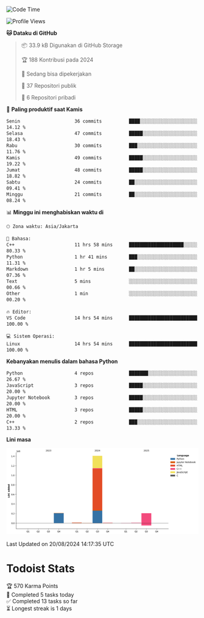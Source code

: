 <!--START_SECTION:waka-->
![Code Time](http://img.shields.io/badge/Code%20Time-19%20hrs%205%20mins-blue)

![Profile Views](http://img.shields.io/badge/Profil%20dilihat-659-blue)

**🐱 Dataku di GitHub** 

> 📦 33.9 kB Digunakan di GitHub Storage 
 > 
> 🏆 188 Kontribusi pada 2024
 > 
> 💼 Sedang bisa dipekerjakan
 > 
> 📜 37 Repositori publik 
 > 
> 🔑 6 Repositori pribadi 
 > 
📅 **Paling produktif saat Kamis** 

```text
Senin                    36 commits          ████░░░░░░░░░░░░░░░░░░░░░   14.12 % 
Selasa                   47 commits          █████░░░░░░░░░░░░░░░░░░░░   18.43 % 
Rabu                     30 commits          ███░░░░░░░░░░░░░░░░░░░░░░   11.76 % 
Kamis                    49 commits          █████░░░░░░░░░░░░░░░░░░░░   19.22 % 
Jumat                    48 commits          █████░░░░░░░░░░░░░░░░░░░░   18.82 % 
Sabtu                    24 commits          ██░░░░░░░░░░░░░░░░░░░░░░░   09.41 % 
Minggu                   21 commits          ██░░░░░░░░░░░░░░░░░░░░░░░   08.24 % 
```


📊 **Minggu ini menghabiskan waktu di** 

```text
🕑︎ Zona waktu: Asia/Jakarta

💬 Bahasa: 
C++                      11 hrs 58 mins      ████████████████████░░░░░   80.33 % 
Python                   1 hr 41 mins        ███░░░░░░░░░░░░░░░░░░░░░░   11.31 % 
Markdown                 1 hr 5 mins         ██░░░░░░░░░░░░░░░░░░░░░░░   07.36 % 
Text                     5 mins              ░░░░░░░░░░░░░░░░░░░░░░░░░   00.66 % 
Other                    1 min               ░░░░░░░░░░░░░░░░░░░░░░░░░   00.20 % 

🔥 Editor: 
VS Code                  14 hrs 54 mins      █████████████████████████   100.00 % 

💻 Sistem Operasi: 
Linux                    14 hrs 54 mins      █████████████████████████   100.00 % 
```

**Kebanyakan menulis dalam bahasa Python** 

```text
Python                   4 repos             ███████░░░░░░░░░░░░░░░░░░   26.67 % 
JavaScript               3 repos             █████░░░░░░░░░░░░░░░░░░░░   20.00 % 
Jupyter Notebook         3 repos             █████░░░░░░░░░░░░░░░░░░░░   20.00 % 
HTML                     3 repos             █████░░░░░░░░░░░░░░░░░░░░   20.00 % 
C++                      2 repos             ███░░░░░░░░░░░░░░░░░░░░░░   13.33 % 
```



**Lini masa**

![Lines of Code chart](https://raw.githubusercontent.com/yusuf601/yusuf601/main/assets/bar_graph.png)


 Last Updated on 20/08/2024 14:17:35 UTC
<!--END_SECTION:waka-->
# Todoist Stats

<!-- TODO-IST:START -->
🏆  570 Karma Points           
🌸  Completed 5 tasks today           
✅  Completed 13 tasks so far           
⏳  Longest streak is 1 days
<!-- TODO-IST:END -->
